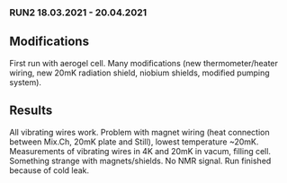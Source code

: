 ###  RUN2 18.03.2021 - 20.04.2021

## Modifications

First run with aerogel cell. Many modifications (new thermometer/heater wiring,
new 20mK radiation shield, niobium shields, modified pumping system).

## Results

All vibrating wires work. Problem with magnet wiring (heat connection
between Mix.Ch, 20mK plate and Still), lowest temperature ~20mK.
Measurements of vibrating wires in 4K and 20mK in vacum, filling cell.
Something strange with magnets/shields. No NMR signal. Run finished
because of cold leak.
